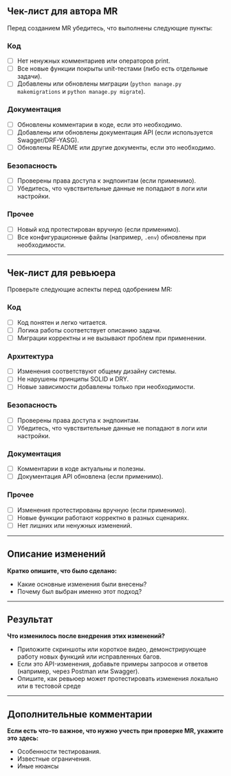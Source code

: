 ## Чек-лист для автора MR
Перед созданием MR убедитесь, что выполнены следующие пункты:

### Код
- [ ] Нет ненужных комментариев или операторов print.
- [ ] Все новые функции покрыты unit-тестами (либо есть отдельные задачи).
- [ ] Добавлены или обновлены миграции (`python manage.py makemigrations` и `python manage.py migrate`).

### Документация
- [ ] Обновлены комментарии в коде, если это необходимо.
- [ ] Добавлены или обновлены документация API (если используется Swagger/DRF-YASG).
- [ ] Обновлены README или другие документы, если это необходимо.

### Безопасность
- [ ] Проверены права доступа к эндпоинтам (если применимо).
- [ ] Убедитесь, что чувствительные данные не попадают в логи или настройки.

### Прочее
- [ ] Новый код протестирован вручную (если применимо).
- [ ] Все конфигурационные файлы (например, `.env`) обновлены при необходимости.

---

## Чек-лист для ревьюера
Проверьте следующие аспекты перед одобрением MR:

### Код
- [ ] Код понятен и легко читается.
- [ ] Логика работы соответствует описанию задачи.
- [ ] Миграции корректны и не вызывают проблем при применении.

### Архитектура
- [ ] Изменения соответствуют общему дизайну системы.
- [ ] Не нарушены принципы SOLID и DRY.
- [ ] Новые зависимости добавлены только при необходимости.

### Безопасность
- [ ] Проверены права доступа к эндпоинтам.
- [ ] Убедитесь, что чувствительные данные не попадают в логи или настройки.

### Документация
- [ ] Комментарии в коде актуальны и полезны.
- [ ] Документация API обновлена (если применимо).

### Прочее
- [ ] Изменения протестированы вручную (если применимо).
- [ ] Новые функции работают корректно в разных сценариях.
- [ ] Нет лишних или ненужных изменений.

---

## Описание изменений
**Кратко опишите, что было сделано:**
- Какие основные изменения были внесены?
- Почему был выбран именно этот подход?

---

## Результат
**Что изменилось после внедрения этих изменений?**
- Приложите скриншоты или короткое видео, демонстрирующее работу новых функций или исправленных багов.
- Если это API-изменения, добавьте примеры запросов и ответов (например, через Postman или Swagger).
- Опишите, как ревьюер может протестировать изменения локально или в тестовой среде

---

## Дополнительные комментарии
**Если есть что-то важное, что нужно учесть при проверке MR, укажите это здесь:**
- Особенности тестирования.
- Известные ограничения.
- Иные нюансы
